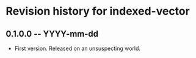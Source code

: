 # Revision history for indexed-vector

## 0.1.0.0  -- YYYY-mm-dd

* First version. Released on an unsuspecting world.
